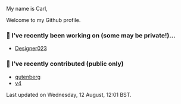 My name is Carl,

Welcome to my Github profile.

### 🔭 I’ve recently been working on (some may be private!)...

- [Designer023](https://github.com/Designer023/Designer023)

### 🖖 I’ve recently contributed (public only)

- [gutenberg](https://github.com/WordPress/gutenberg)
- [v4](https://github.com/bootstrap-styled/v4)

Last updated on Wednesday, 12 August, 12:01 BST.
